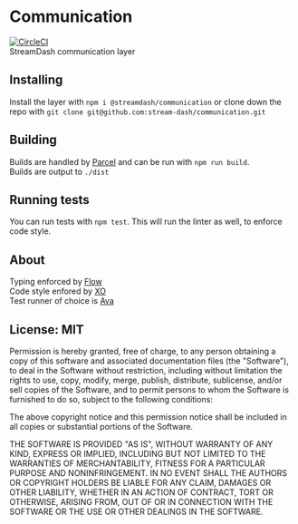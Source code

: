 # Communication
[![CircleCI](https://circleci.com/gh/stream-dash/communication.svg?style=svg)](https://circleci.com/gh/stream-dash/communication)\
StreamDash communication layer

## Installing
Install the layer with `npm i @streamdash/communication` or clone down the repo with `git clone git@github.com:stream-dash/communication.git`

## Building
Builds are handled by [Parcel](https://parceljs.org) and can be run with `npm run build`.\
Builds are output to `./dist`

## Running tests
You can run tests with `npm test`. This will run the linter as well, to enforce code style.

## About
Typing enforced by [Flow](https://flow.org)\
Code style enfored by [XO](https://github.com/xojs/xo)\
Test runner of choice is [Ava](https://github.com/avajs/ava)

## License: MIT
Permission is hereby granted, free of charge, to any person obtaining a copy of this software and associated documentation files (the "Software"), to deal in the Software without restriction, including without limitation the rights to use, copy, modify, merge, publish, distribute, sublicense, and/or sell copies of the Software, and to permit persons to whom the Software is furnished to do so, subject to the following conditions:

The above copyright notice and this permission notice shall be included in all copies or substantial portions of the Software.

THE SOFTWARE IS PROVIDED "AS IS", WITHOUT WARRANTY OF ANY KIND, EXPRESS OR IMPLIED, INCLUDING BUT NOT LIMITED TO THE WARRANTIES OF MERCHANTABILITY, FITNESS FOR A PARTICULAR PURPOSE AND NONINFRINGEMENT. IN NO EVENT SHALL THE AUTHORS OR COPYRIGHT HOLDERS BE LIABLE FOR ANY CLAIM, DAMAGES OR OTHER LIABILITY, WHETHER IN AN ACTION OF CONTRACT, TORT OR OTHERWISE, ARISING FROM, OUT OF OR IN CONNECTION WITH THE SOFTWARE OR THE USE OR OTHER DEALINGS IN THE SOFTWARE.
